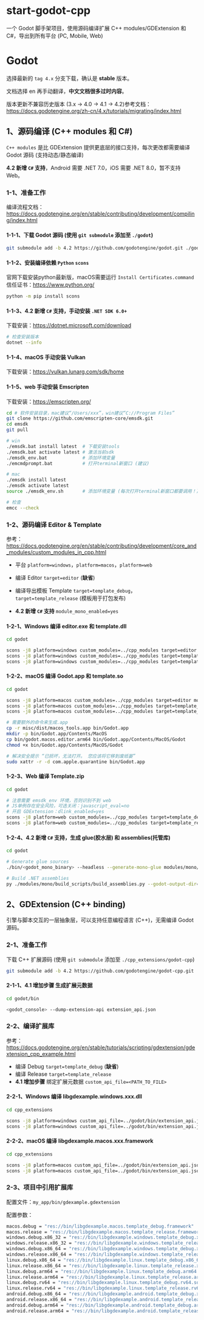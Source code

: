 # start-godot-cpp

一个 Godot 脚手架项目，使用源码编译扩展 C++ modules/GDExtension 和 C#，导出到所有平台 (PC, Mobile, Web)


# Godot 

选择最新的 `tag 4.x` 分支下载，确认是 **stable** 版本。

文档选择 en 再手动翻译，**中文文档很多过时内容**。

版本更新不兼容历史版本 (3.x -> 4.0 -> 4.1 -> 4.2)参考文档：https://docs.godotengine.org/zh-cn/4.x/tutorials/migrating/index.html


## 1、源码编译 (C++ modules 和 C#)

`C++ modules` 是比 GDExtension 提供更底层的接口支持，每次更改都需要编译 Godot 源码 (支持动态/静态编译)

**4.2 新增 `C#` 支持**，Android 需要 .NET 7.0，iOS 需要 .NET 8.0，暂不支持 Web。

### 1-1、准备工作

编译流程文档：https://docs.godotengine.org/en/stable/contributing/development/compiling/index.html

#### 1-1-1、下载 Godot 源码 (使用 `git submodule` 添加至 `./godot`)

```bash
git submodule add -b 4.2 https://github.com/godotengine/godot.git ./godot 
```

#### 1-1-2、**安装编译依赖** `Python` `scons`

官网下载安装python最新版，macOS需要运行 `Install Certificates.command` 信任证书：https://www.python.org/

```bash
python -m pip install scons
```

#### 1-1-3、**4.2 新增 `C#` 支持，手动安装 `.NET SDK 6.0+`**

下载安装：https://dotnet.microsoft.com/download

```bash
# 检查安装版本
dotnet --info
```

#### 1-1-4、**macOS 手动安装 Vulkan**

下载安装：https://vulkan.lunarg.com/sdk/home

#### 1-1-5、**web 手动安装 Emscripten**

下载安装：https://emscripten.org/

```bash
cd # 软件安装目录，mac建议“/Users/xxx”，win建议“C://Program Files”
git clone https://github.com/emscripten-core/emsdk.git
cd emsdk
git pull

# win
./emsdk.bat install latest  # 下载安装tools
./emsdk.bat activate latest # 激活当前sdk
./emsdk_env.bat             # 添加环境变量
./emcmdprompt.bat           # 打开terminal新窗口 (建议)

# mac
./emsdk install latest  
./emsdk activate latest 
source ./emsdk_env.sh       # 添加环境变量 (每次打开terminal新窗口都要调用！)

# 检查
emcc --check
```

### 1-2、源码编译 Editor & Template

参考：https://docs.godotengine.org/en/stable/contributing/development/core_and_modules/custom_modules_in_cpp.html

- 平台 `platform=windows`，`platform=macos`，`platform=web`

- 编译 Editor `target=editor` (**缺省**)

- 编译导出模板 Template `target=template_debug`，`target=template_release` (模板用于打包发布)

- **4.2 新增 `C#` 支持** `module_mono_enabled=yes`

#### 1-2-1、**Windows 编译 editor.exe 和 template.dll**

```bash
cd godot

scons -j8 platform=windows custom_modules=../cpp_modules target=editor module_mono_enabled=yes
scons -j8 platform=windows custom_modules=../cpp_modules target=template_debug module_mono_enabled=yes
scons -j8 platform=windows custom_modules=../cpp_modules target=template_release module_mono_enabled=yes
```

#### 1-2-2、**macOS 编译 Godot.app 和 template.so**

```bash
cd godot

scons -j8 platform=macos custom_modules=../cpp_modules target=editor module_mono_enabled=yes
scons -j8 platform=macos custom_modules=../cpp_modules target=template_debug module_mono_enabled=yes
scons -j8 platform=macos custom_modules=../cpp_modules target=template_release module_mono_enabled=yes

# 需要额外的命令来生成.app
cp -r misc/dist/macos_tools.app bin/Godot.app
mkdir -p bin/Godot.app/Contents/MacOS
cp bin/godot.macos.editor.arm64 bin/Godot.app/Contents/MacOS/Godot
chmod +x bin/Godot.app/Contents/MacOS/Godot

# 解决安全提示 “已损坏，无法打开。 您应该将它移到废纸篓”
sudo xattr -r -d com.apple.quarantine bin/Godot.app
```

#### 1-2-3、**Web 编译 Template.zip**

```bash
cd godot

# 注意需要 emsdk_env 环境，否则识别不到 web
# JS单例存在安全风险，可选关闭：javascript_eval=no
# 开启 GDExtension：dlink_enabled=yes
scons -j8 platform=web custom_modules=../cpp_modules target=template_debug javascript_eval=no dlink_enabled=yes
scons -j8 platform=web custom_modules=../cpp_modules target=template_release javascript_eval=no dlink_enabled=yes
```

#### 1-2-4、**4.2 新增 `C#` 支持，生成 glue(胶水层) 和 assemblies(托管库)**

```bash
cd godot

# Generate glue sources
./bin/<godot_mono_binary> --headless --generate-mono-glue modules/mono/glue

# Build .NET assemblies
py ./modules/mono/build_scripts/build_assemblies.py --godot-output-dir=./bin --godot-platform=windows
```


## 2、GDExtension (C++ binding)

引擎与脚本交互的一层抽象层，可以支持任意编程语言 (C++)，无需编译 Godot 源码。

### 2-1、准备工作

下载 C++ 扩展源码 (使用 `git submodule` 添加至 `./cpp_extensions/godot-cpp`)

```bash
git submodule add -b 4.2 https://github.com/godotengine/godot-cpp.git ./cpp_extensions/godot-cpp
```

#### 2-1-1、**4.1 增加步骤** 生成扩展元数据

```bash
cd godot/bin

<godot_console> --dump-extension-api extension_api.json
```

### 2-2、编译扩展库

参考：https://docs.godotengine.org/en/stable/tutorials/scripting/gdextension/gdextension_cpp_example.html

- 编译 Debug `target=template_debug` (**缺省**)
- 编译 Release `target=template_release`
- **4.1 增加步骤** 绑定扩展元数据 `custom_api_file=<PATH_TO_FILE>`

#### 2-2-1、**Windows 编译 libgdexample.windows.xxx.dll**

```bash
cd cpp_extensions

scons -j8 platform=windows custom_api_file=../godot/bin/extension_api.json
scons -j8 platform=windows custom_api_file=../godot/bin/extension_api.json target=template_release
```

#### 2-2-2、**macOS 编译 libgdexample.macos.xxx.framework**

```bash
cd cpp_extensions

scons -j8 platform=macos custom_api_file=../godot/bin/extension_api.json
scons -j8 platform=macos custom_api_file=../godot/bin/extension_api.json target=template_release
```

### 2-3、项目中引用扩展库

配置文件：`my_app/bin/gdexample.gdextension`

配置参数：
```bash
macos.debug = "res://bin/libgdexample.macos.template_debug.framework"
macos.release = "res://bin/libgdexample.macos.template_release.framework"
windows.debug.x86_32 = "res://bin/libgdexample.windows.template_debug.x86_32.dll"
windows.release.x86_32 = "res://bin/libgdexample.windows.template_release.x86_32.dll"
windows.debug.x86_64 = "res://bin/libgdexample.windows.template_debug.x86_64.dll"
windows.release.x86_64 = "res://bin/libgdexample.windows.template_release.x86_64.dll"
linux.debug.x86_64 = "res://bin/libgdexample.linux.template_debug.x86_64.so"
linux.release.x86_64 = "res://bin/libgdexample.linux.template_release.x86_64.so"
linux.debug.arm64 = "res://bin/libgdexample.linux.template_debug.arm64.so"
linux.release.arm64 = "res://bin/libgdexample.linux.template_release.arm64.so"
linux.debug.rv64 = "res://bin/libgdexample.linux.template_debug.rv64.so"
linux.release.rv64 = "res://bin/libgdexample.linux.template_release.rv64.so"
android.debug.x86_64 = "res://bin/libgdexample.android.template_debug.x86_64.so"
android.release.x86_64 = "res://bin/libgdexample.android.template_release.x86_64.so"
android.debug.arm64 = "res://bin/libgdexample.android.template_debug.arm64.so"
android.release.arm64 = "res://bin/libgdexample.android.template_release.arm64.so"
```
